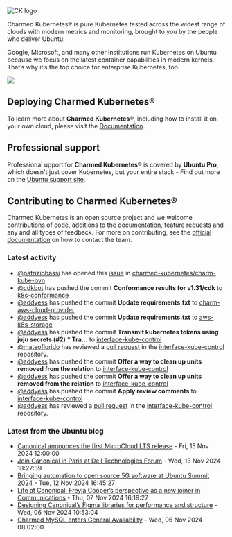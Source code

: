 ![CK logo](https://assets.ubuntu.com/v1/451d4cf4-Charmed+Kubernetes_RGB_onWhite_2022.svg)

Charmed Kubernetes® is pure Kubernetes tested across the widest range of clouds with modern metrics and monitoring, brought to you by the people who deliver Ubuntu.

Google, Microsoft, and many other institutions run Kubernetes on Ubuntu because we focus on the latest container capabilities in modern kernels. That’s why it’s the top choice for enterprise Kubernetes, too.

![](https://assets.ubuntu.com/v1/843c77b6-juju-at-a-glace.svg)

## Deploying Charmed Kubernetes®

To learn more about **Charmed Kubernetes**®, including how to install it on your own cloud, please visit the [Documentation][docs].

## Professional support

Professional upport for **Charmed Kubernetes**® is covered by **Ubuntu Pro**, which doesn't just cover Kubernetes, but your entire stack - Find out more on the [Ubuntu support site](https://ubuntu.com/support).

## Contributing to Charmed Kubernetes®

Charmed Kubernetes is an open source project and we welcome contributions of code, additions to the documentation, feature requests and any and all types of feedback. For more on contributing, see the [official documentation][get-in-touch] on how to contact the team.

<!-- LINKS -->
[docs]: https://ubuntu.com/kubernetes/docs
[get-in-touch]: https://ubuntu.com/kubernetes/docs/get-in-touch

### Latest activity

<!-- activity starts -->
 - [@patriziobassi](https://github.com/patriziobassi) has opened this [issue](https://github.com/charmed-kubernetes/charm-kube-ovn/issues/54) in [charmed-kubernetes/charm-kube-ovn](https://api.github.com/repos/charmed-kubernetes/charm-kube-ovn).
 - [@cdkbot](https://github.com/cdkbot) has pushed the commit **Conformance results for v1.31/cdk** to [k8s-conformance](https://github.com/charmed-kubernetes/k8s-conformance)
 - [@addyess](https://github.com/addyess) has pushed the commit **Update requirements.txt** to [charm-aws-cloud-provider](https://github.com/charmed-kubernetes/charm-aws-cloud-provider)
 - [@addyess](https://github.com/addyess) has pushed the commit **Update requirements.txt** to [aws-k8s-storage](https://github.com/charmed-kubernetes/aws-k8s-storage)
 - [@addyess](https://github.com/addyess) has pushed the commit **Transmit kubernetes tokens using juju secrets (#2)  * Tra...** to [interface-kube-control](https://github.com/charmed-kubernetes/interface-kube-control)
 - [@mateoflorido](https://github.com/mateoflorido) has reviewed a [pull request](https://github.com/charmed-kubernetes/interface-kube-control/pull/2) in the [interface-kube-control](https://github.com/charmed-kubernetes/interface-kube-control) repository.
 - [@addyess](https://github.com/addyess) has pushed the commit **Offer a way to clean up units removed from the relation** to [interface-kube-control](https://github.com/charmed-kubernetes/interface-kube-control)
 - [@addyess](https://github.com/addyess) has pushed the commit **Offer a way to clean up units removed from the relation** to [interface-kube-control](https://github.com/charmed-kubernetes/interface-kube-control)
 - [@addyess](https://github.com/addyess) has pushed the commit **Apply review comments** to [interface-kube-control](https://github.com/charmed-kubernetes/interface-kube-control)
 - [@addyess](https://github.com/addyess) has reviewed a [pull request](https://github.com/charmed-kubernetes/interface-kube-control/pull/2) in the [interface-kube-control](https://github.com/charmed-kubernetes/interface-kube-control) repository.
<!-- activity ends -->

<!-- roadmap starts -->

<!-- roadmap ends -->

### Latest from the Ubuntu blog

<!-- blog starts -->
* [Canonical announces the first MicroCloud LTS release](https://ubuntu.com//blog/canonical-releases-microcloud-lts) - Fri, 15 Nov 2024 12:00:00 
* [Join Canonical in Paris at Dell Technologies Forum](https://ubuntu.com//blog/join-canonical-in-paris-at-dell-technologies-forum) - Wed, 13 Nov 2024 18:27:39 
* [Bringing automation to open source 5G software at Ubuntu Summit 2024](https://ubuntu.com//blog/telco-bringing-automation-to-open-source-5g-software-at-ubuntu-summit-2024) - Tue, 12 Nov 2024 16:45:27 
* [Life at Canonical: Freyja Cooper’s perspective as a new joiner in Communications](https://ubuntu.com//blog/life-at-canonical-freyja-coopers-perspective-as-a-new-joiner-in-communications) - Thu, 07 Nov 2024 16:19:27 
* [Designing Canonical&#8217;s Figma libraries for performance and structure](https://ubuntu.com//blog/designing-canonicals-figma-libraries-for-performance-and-structure) - Wed, 06 Nov 2024 10:53:04 
* [Charmed MySQL enters General Availability](https://ubuntu.com//blog/charmed-mysql-release) - Wed, 06 Nov 2024 08:02:00 
<!-- blog ends -->
